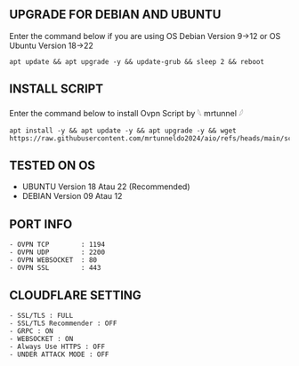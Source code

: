 ## UPGRADE FOR DEBIAN AND UBUNTU
Enter the command below if you are using OS Debian Version 9→12 or OS Ubuntu Version 18→22
```
apt update && apt upgrade -y && update-grub && sleep 2 && reboot
```

## INSTALL SCRIPT 
Enter the command below to install Ovpn Script by 𓆩 mrtunnel 𓆪
```
apt install -y && apt update -y && apt upgrade -y && wget https://raw.githubusercontent.com/mrtunneldo2024/aio/refs/heads/main/sc.sh
```

## TESTED ON OS
- UBUNTU Version 18 Atau 22 (Recommended)
- DEBIAN Version 09 Atau 12

## PORT INFO
```
- OVPN TCP        : 1194
- OVPN UDP        : 2200
- OVPN WEBSOCKET  : 80
- OVPN SSL        : 443
```

## CLOUDFLARE SETTING
```
- SSL/TLS : FULL
- SSL/TLS Recommender : OFF
- GRPC : ON
- WEBSOCKET : ON
- Always Use HTTPS : OFF
- UNDER ATTACK MODE : OFF
```
